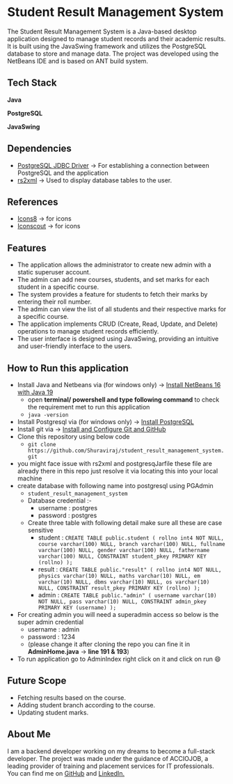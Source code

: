 

# Student Result Management System

The Student Result Management System is a Java-based desktop application designed to manage student records and their academic results. It is built using the JavaSwing framework and utilizes the PostgreSQL database to store and manage data. The project was developed using the NetBeans IDE and is based on ANT build system.
## Tech Stack

**Java** 

**PostgreSQL** 

**JavaSwing** 


## Dependencies

- [PostgreSQL JDBC Driver](https://jdbc.postgresql.org/download/postgresql-42.6.0.jar) -> For establishing a connection between PostgreSQL and the application
- [rs2xml](https://sourceforge.net/projects/finalangelsanddemons/) -> Used to display database tables to the user.

## References

- [Icons8](https://icons8.com/) -> for icons
- [Iconscout](https://iconscout.com/) -> for icons

## Features

- The application allows the administrator to create new admin with a static superuser account.
- The admin can add new courses, students, and set marks for each student in a specific course.
- The system provides a feature for students to fetch their marks by entering their roll number.
- The admin can view the list of all students and their respective marks for a specific course.
- The application implements CRUD (Create, Read, Update, and Delete) operations to manage student records efficiently.
- The user interface is designed using JavaSwing, providing an intuitive and user-friendly interface to the users.

## How to Run this application

 - Install Java and Netbeans via (for windows only) -> [Install NetBeans 16 with Java 19](https://www.youtube.com/watch?v=45ng2smz_w0)
	 - open **terminal/ powershell and type following command** to check the requirement met to run this application
	 - `java -version`
 - Install Postgresql via (for windows only) -> [Install PostgreSQL](https://www.youtube.com/watch?v=IYHx0ovvxPs)
 - Install git via -> [Install and Configure Git and GitHub](https://www.youtube.com/watch?v=AdzKzlp66sQ)
 - Clone this repository using below code
	 - `git clone https://github.com/Shuraviraj/student_result_management_system.git`
 - you might face issue with rs2xml and postgresqJarfile these file are already there in this repo just resolve it via locating this into your local machine
 - create database with following name into postgresql using PGAdmin
	 - `student_result_management_system`
	 - Database credential :-
		 - username : postgres
		 - password : postgres
	 - Create three table with following detail make sure all these are case sensitive
		 - student : `CREATE TABLE public.student (
	rollno int4 NOT NULL,
	course varchar(100) NULL,
	branch varchar(100) NULL,
	fullname varchar(100) NULL,
	gender varchar(100) NULL,
	fathername varchar(100) NULL,
	CONSTRAINT student_pkey PRIMARY KEY (rollno)
);`
		 - result : `CREATE TABLE public."result" (
	rollno int4 NOT NULL,
	physics varchar(10) NULL,
	maths varchar(10) NULL,
	em varchar(10) NULL,
	dbms varchar(10) NULL,
	os varchar(10) NULL,
	CONSTRAINT result_pkey PRIMARY KEY (rollno)
);`
		 - admin : `CREATE TABLE public."admin" (
	username varchar(10) NOT NULL,
	pass varchar(10) NULL,
	CONSTRAINT admin_pkey PRIMARY KEY (username)
);`
 - For creating admin you will need a superadmin access so below is the super admin credential
	 - username : admin
	 - password : 1234
	 - (please change it after cloning the repo you can fine it in **AdminHome.java** -> **line 191 & 193**)
 - To run application go to AdminIndex right click on it and click on run 😄

## Future Scope

+ Fetching results based on the course.
+ Adding student branch according to the course.
+ Updating student marks.


## About Me

 I am a backend developer working on my dreams to become a full-stack developer. The project was made under the guidance of ACCIOJOB, a leading provider of training and placement services for IT professionals. You can find me on [GitHub](https://github.com/Shuraviraj) and 
 [LinkedIn.](https://www.linkedin.com/in/ravi-raj-singh97/)
